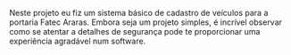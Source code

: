 Neste projeto eu fiz um sistema básico de cadastro de veículos para a portaria Fatec Araras. Embora seja um projeto simples,
é incrível observar como se atentar a detalhes de segurança pode te proporcionar uma experiência agradável num software.
